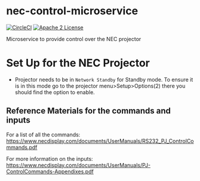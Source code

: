# nec-control-microservice
[![CircleCI](https://img.shields.io/circleci/project/byuoitav/nec-control-microservice.svg)](https://circleci.com/gh/byuoitav/nec-control-microservice) [![Apache 2 License](https://img.shields.io/hexpm/l/plug.svg)](https://raw.githubusercontent.com/byuoitav/nec-control-microservice/master/LICENSE)

Microservice to provide control over the NEC projector

# Set Up for the NEC Projector
- Projector needs to be in `Network Standby` for Standby mode. To ensure it is in this mode go to the projector menu>Setup>Options(2) there you should find the option to enable.


## Reference Materials for the commands and inputs
For a list of all the commands: https://www.necdisplay.com/documents/UserManuals/RS232_PJ_ControlCommands.pdf

For more information on the inputs: https://www.necdisplay.com/documents/UserManuals/PJ-ControlCommands-Appendixes.pdf
